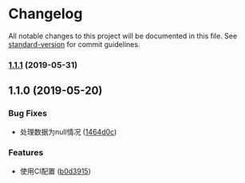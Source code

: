 # Changelog

All notable changes to this project will be documented in this file. See [standard-version](https://github.com/conventional-changelog/standard-version) for commit guidelines.

### [1.1.1](https://github.com/FEMessage/data-list/compare/v1.1.0...v1.1.1) (2019-05-31)



## 1.1.0 (2019-05-20)


### Bug Fixes

* 处理数据为null情况 ([1464d0c](https://github.com/FEMessage/data-list/commit/1464d0c))


### Features

* 使用CI配置  ([b0d3915](https://github.com/FEMessage/data-list/commit/b0d3915))
